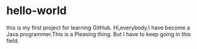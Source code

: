 # hello-world
this is my first project for learning GitHub.
Hi,everybody.I have become a Java programmer.This is a Pleasing thing.
But I have to keep going in this field.
